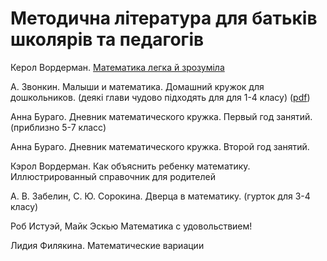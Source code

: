 # Методична література для батьків школярів та педагогів

 Керол Вордерман. [Математика легка й зрозуміла](https://nashformat.ua/products/matematyka-legka-j-zrozumila-701514)



А. Звонкин. Малыши и математика. Домашний кружок для дошкольников.  \(деякі глави чудово підходять для для 1-4 класу\) \([pdf](https://www.mccme.ru/free-books/zvonkine/zvonkine2.pdf)\)

Анна Бураго. Дневник математического кружка. Первый год занятий. \(приблизно 5-7 класс\)

Анна Бураго. Дневник математического кружка. Второй год занятий.

Кэрол Вордерман. Как объяснить ребенку математику. Иллюстрированный справочник для родителей

А. В. Забелин, С. Ю. Сорокина. Дверца в математику. \(гурток для 3-4 класу\)

 Роб Истуэй, Майк Эскью Математика с удовольствием! 

Лидия Филякина. Математические вариации

